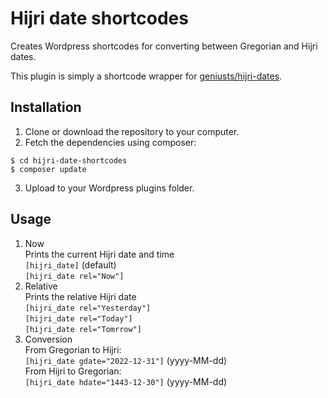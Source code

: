 # Hijri date shortcodes
Creates Wordpress shortcodes for converting between Gregorian and Hijri dates.

This plugin is simply a shortcode wrapper for [geniusts/hijri-dates](https://packagist.org/packages/geniusts/hijri-dates).

## Installation
1. Clone or download the repository to your computer.
2. Fetch the dependencies using composer:
```
$ cd hijri-date-shortcodes
$ composer update
```
3. Upload to your Wordpress plugins folder.

## Usage
1. Now\
Prints the current Hijri date and time\
`[hijri_date]` (default)\
`[hijri_date rel="Now"]`
2. Relative\
Prints the relative Hijri date\
`[hijri_date rel="Yesterday"]`\
`[hijri_date rel="Today"]`\
`[hijri_date rel="Tomrrow"]`
3. Conversion\
From Gregorian to Hijri:\
`[hijri_date gdate="2022-12-31"]` (yyyy-MM-dd)\
From Hijri to Gregorian:\
`[hijri_date hdate="1443-12-30"]` (yyyy-MM-dd)
